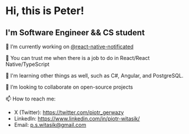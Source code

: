 #  Hi, this is Peter! 

## I'm Software Engineer && CS student

🔭 I’m currently working on [@react-native-notificated](https://github.com/TheWidlarzGroup/react-native-notificated)

🌱 You can trust me when there is a job to do in React/React Native/TypeScript

📖 I'm learning other things as well, such as C#, Angular, and PostgreSQL.

👯 I’m looking to collaborate on open-source projects

📫 How to reach me: 

* X (Twitter): https://twitter.com/piotr_gerwazy
* LinkedIn: https://www.linkedin.com/in/piotr-witasik/
* Email: p.s.witasik@gmail.com
